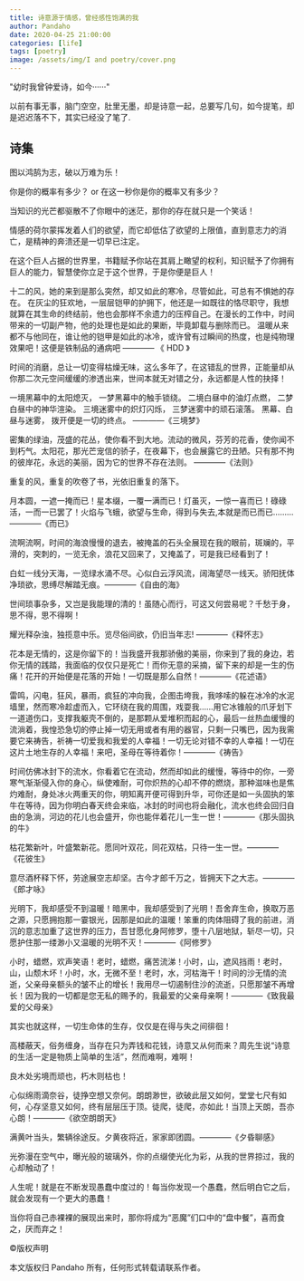 ```yaml
---
title: 诗意源于情感，曾经感性饱满的我
author: Pandaho
date: 2020-04-25 21:00:00 
categories: [life] 
tags: [poetry]
image: /assets/img/I and poetry/cover.png
---
```


"幼时我曾钟爱诗，如今······"

以前有事无事，脑门空空，肚里无墨，却是诗意一起，总要写几句，如今提笔，却是迟迟落不下，其实已经没了笔了. 

## 诗集

图以鸿鹄为志，破以万难为乐！

你是你的概率有多少？ or 在这一秒你是你的概率又有多少？

当知识的光芒都驱散不了你眼中的迷茫，那你的存在就只是一个笑话！

情感的荷尔蒙挥发着人们的欲望，而它却低估了欲望的上限值，直到意志力的消亡，是精神的奔溃还是一切早已注定。

在这个巨人占据的世界里，书籍赋予你站在其肩上瞰望的权利，知识赋予了你拥有巨人的能力，智慧使你立足于这个世界，于是你便是巨人！

十二的风，她的来到是那么突然，却又如此的寒冷，尽管如此，可总有不惧她的存在。 在灰尘的狂欢地，一层层铠甲的护拥下，他还是一如既往的恪尽职守，我想就算在其生命的终结前，他也会那样不余遗力的压榨自己。在漫长的工作中，时间带来的一切副产物，他的处理也是如此的果断，毕竟卸载与删除而已。 温暖从来都不与他同在，谁让他的铠甲是如此的冰冷，或许曾有过瞬间的热度，也是纯物理效果吧！这便是铁制品的通病吧 ———— 《 HDD 》

时间的消磨，总让一切变得枯燥无味，这么多年了，在这错乱的世界，正能量却从你那二次元空间缓缓的渗透出来，世间本就无对错之分，永远都是人性的抉择！

一境黑幕中的太阳熄灭， 一梦黑幕中的触手锁绕。 二境白昼中的油灯点燃， 二梦白昼中的神华渲染。 三境迷雾中的炽灯闪烁， 三梦迷雾中的顽石滚落。 黑幕、白昼与迷雾， 拨开便是一切的终点。 ————《三境梦》

密集的绿油，茂盛的花丛，使你看不到大地。流动的微风，芬芳的花香，使你闻不到朽气。太阳花，那光芒宠信的骄子，在夜幕下，也会展露它的丑陋。只有那不拘的彼岸花，永远的美丽，因为它的世界不存在法则。 ————《法则》

重复的风，重复的吹卷了书，光依旧重复的落下。

月本圆，一遮一掩而已！星本缀，一覆一满而已！灯虽灭，一惊一喜而已！碌碌活，一而一已罢了！火焰与飞蛾，欲望与生命，得到与失去,本就是而已而已………————《而已》

流啊流啊，时间的海浪慢慢的退去，被掩盖的石头全展现在我的眼前，斑斓的，平滑的，突刺的，一览无余，浪花又回来了，又掩盖了，可是我已经看到了！

白虹一线分天海，一览绿水涌不尽。心似白云浮风流，阔海望尽一线天。骄阳抚体净琐欲，思缚尽解踏无痕。————《自由的海》

世间琐事杂多，又岂是我能理的清的！虽随心而行，可这又何尝易呢？千愁于身，思不得，思不得啊！

耀光释杂浊，独揽意中乐。览尽俗间欲，仍旧当年志! ————《释怀志》

花本是无情的，这是你留下的！当我盛开我那骄傲的美丽，你来到了我的身边，若你无情的践踏，我面临的仅仅只是死亡！而你无意的采摘，留下来的却是一生的伤痛！花开的开始便是花落的开始！一切既是那么自然！————《花述语》

雷鸣，闪电，狂风，暴雨，疯狂的冲向我，企图击垮我，我哆嗦的躲在冰冷的水泥墙里，然而寒冷趁虚而入，它环绕在我的周围，戏耍我……用它冰锥般的爪牙划下一道道伤口，支撑我躯壳不倒的，是那颗从爱堆积而起的心，最后一丝热血缓慢的流淌着，我惶恐急切的停止掉一切无用或者有用的器官，只剩一只嘴巴，因为我需要它来祷告，祈祷一切爱我和我爱的人幸福！一切无论对错不幸的人幸福！一切在这片土地生存的人幸福！来吧，圣母在等待着你！————《祷告》

时间仿佛冰封下的流水，你看着它在流动，然而却如此的缓慢，等待中的你，一旁寒气渐渐侵入你的身心，纵使难耐，可你炽热的心却不停的燃烧，那种滋味也是焦灼难耐，身处冰火两重天的你，明知离开便可得到升华，可你还是如一头固执的笨牛在等待，因为你明白春天终会来临，冰封的时间也将会融化，流水也终会回归自由的急淌，河边的花儿也会盛开，你也能伴着花儿一生一世！————《那头固执的牛》

枯花繁新叶，叶盛繁新花。愿同叶双花，同花双枯，只待一生一世。———— 《花彼生》

意尽酒杯释下怀，劳途展空志却坚。古今才郎千万之，皆拥天下之大志。————《郎才咏》

光明下，我却感受不到温暖！暗黑中，我却感受到了光明！吾舍弃生命，换取万恶之源，只愿拥抱那一霎银光，因那是如此的温暖！笨重的肉体阻碍了我的前进，消沉的意志加重了这世界的压力，吾甘愿化身阿修罗，堕十八层地狱，斩尽一切，只愿护住那一缕渺小又温暖的光明不灭！————《阿修罗》

小时，蜡燃，欢声笑语！老时，蜡燃，痛苦流涕！小时，山，遮风挡雨！老时，山，山颓木坏！小时，水，无微不至！老时，水，河枯海干！时间的沙无情的流逝，父亲母亲额头的皱不止的增长！我用尽一切遏制住沙的流逝，只愿那皱不再增长！因为我的一切都是您无私的赐予的，我最爱的父亲母亲啊！————《致我最爱的父母亲》

其实也就这样，一切生命体的生存，仅仅是在得与失之间徘徊！

高楼蔽天，俗务缠身，当存在只为弄钱和花钱，诗意又从何而来？周先生说“诗意的生活一定是物质上简单的生活”，然而难啊，难啊！

良木处劣境而顽也，朽木则枯也！

心似绵雨滴奈谷，徒挣空想又奈何。朗朗渺世，欲破此层又如何，堂堂七尺有如何，心存坚意又如何，终有层层压于顶。徒爬，徒爬，亦如此！当顶上天朗，吾亦心朗！————《欲空朗朗天》

满黄叶当头，繁辆徐途反。夕黄夜将近，家家即团圆。————《夕昏聊感》

光弥漫在空气中，曝光般的玻璃外，你的点缀使光化为彩，从我的世界掠过，我的心却触动了！ 

人生呢！就是在不断发现愚蠢中度过的！每当你发现一个愚蠢，然后明白它之后，就会发现有一个更大的愚蠢！ 

当你将自己赤裸裸的展现出来时，那你将成为“恶魔”们口中的“盘中餐”，喜而食之，厌而弃之！

©版权声明

本文版权归 Pandaho 所有，任何形式转载请联系作者。